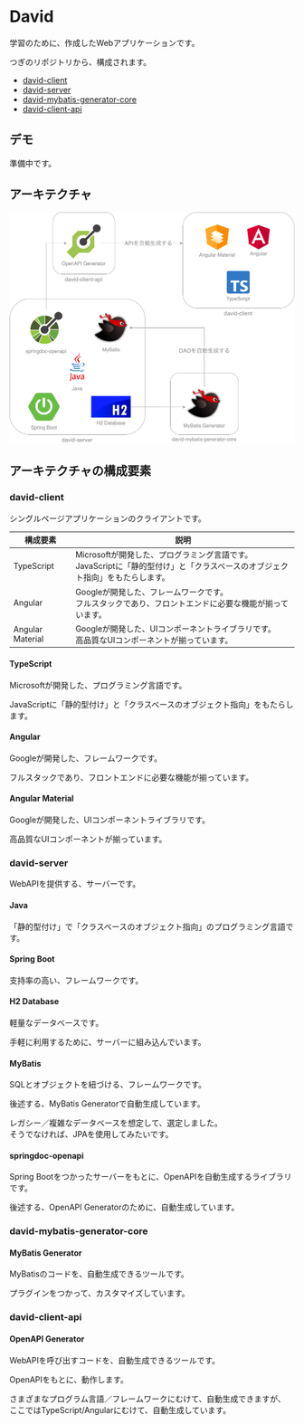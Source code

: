# David

学習のために、作成したWebアプリケーションです。

つぎのリポジトリから、構成されます。

- [david-client](https://github.com/y-chip/david-client)
- [david-server](https://github.com/y-chip/david-server)
- [david-mybatis-generator-core](https://github.com/y-chip/david-mybatis-generator-core)
- [david-client-api](https://github.com/y-chip/david-client-api)

## デモ

準備中です。

## アーキテクチャ

![architecture](image/architecture.png)

## アーキテクチャの構成要素

### david-client

シングルページアプリケーションのクライアントです。

| 構成要素           | 説明                                                                                                          |
| ---------------- | ------------------------------------------------------------------------------------------------------------- |
| TypeScript       | Microsoftが開発した、プログラミング言語です。<br>JavaScriptに「静的型付け」と「クラスベースのオブジェクト指向」をもたらします。 |
| Angular          | Googleが開発した、フレームワークです。<br>フルスタックであり、フロントエンドに必要な機能が揃っています。                      |
| Angular Material | Googleが開発した、UIコンポーネントライブラリです。<br>高品質なUIコンポーネントが揃っています。                              |

#### TypeScript

Microsoftが開発した、プログラミング言語です。

JavaScriptに「静的型付け」と「クラスベースのオブジェクト指向」をもたらします。

#### Angular

Googleが開発した、フレームワークです。

フルスタックであり、フロントエンドに必要な機能が揃っています。

#### Angular Material

Googleが開発した、UIコンポーネントライブラリです。

高品質なUIコンポーネントが揃っています。

### david-server

WebAPIを提供する、サーバーです。

#### Java

「静的型付け」で「クラスベースのオブジェクト指向」のプログラミング言語です。

#### Spring Boot

支持率の高い、フレームワークです。

#### H2 Database

軽量なデータベースです。

手軽に利用するために、サーバーに組み込んでいます。

#### MyBatis

SQLとオブジェクトを紐づける、フレームワークです。

後述する、MyBatis Generatorで自動生成しています。

レガシー／複雑なデータベースを想定して、選定しました。  
そうでなければ、JPAを使用してみたいです。

#### springdoc-openapi

Spring Bootをつかったサーバーをもとに、OpenAPIを自動生成するライブラリです。

後述する、OpenAPI Generatorのために、自動生成しています。

### david-mybatis-generator-core

#### MyBatis Generator

MyBatisのコードを、自動生成できるツールです。

プラグインをつかって、カスタマイズしています。

### david-client-api

#### OpenAPI Generator

WebAPIを呼び出すコードを、自動生成できるツールです。

OpenAPIをもとに、動作します。

さまざまなプログラム言語／フレームワークにむけて、自動生成できますが、  
ここではTypeScript/Angularにむけて、自動生成しています。
